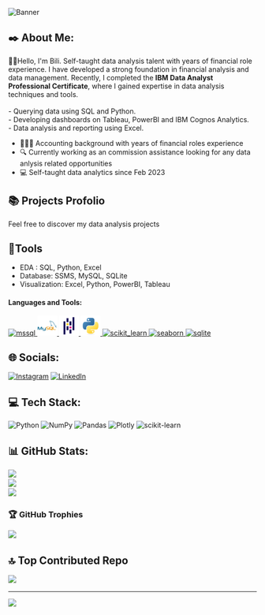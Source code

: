 ![Banner](profile%20banner.png)


## ✒️ About Me:
🖐🏻Hello, I'm Bili. Self-taught data analysis talent with years of financial role experience. I have developed a strong foundation in financial analysis and data management. Recently, I completed the <b>IBM Data Analyst Professional Certificate</b>, where I gained expertise in data analysis techniques and tools.<br><br> - Querying data using SQL and Python.<br> - Developing dashboards on Tableau, PowerBI and IBM Cognos Analytics.<br> - Data analysis and reporting using Excel.


 - 👨🏽‍💻 Accounting background with years of financial roles experience<br>
 - 🔍 Currently working as an commission assistance looking for any data anlysis related opportunities<br>
 - 💻 Self-taught data analytics since Feb 2023<br>


## 📚 Projects Profolio

Feel free to discover my data analysis projects

## 🧰Tools
 - EDA : SQL, Python, Excel
 - Database: SSMS, MySQL, SQLite
 - Visualization: Excel, Python, PowerBI, Tableau

<h4 align="left">Languages and Tools:</h4>
<p align="left"> <a href="https://www.microsoft.com/en-us/sql-server" target="_blank" rel="noreferrer"> <img src="https://www.svgrepo.com/show/303229/microsoft-sql-server-logo.svg" alt="mssql" width="40" height="40"/> </a> <a href="https://www.mysql.com/" target="_blank" rel="noreferrer"> <img src="https://raw.githubusercontent.com/devicons/devicon/master/icons/mysql/mysql-original-wordmark.svg" alt="mysql" width="40" height="40"/> </a> <a href="https://pandas.pydata.org/" target="_blank" rel="noreferrer"> <img src="https://raw.githubusercontent.com/devicons/devicon/2ae2a900d2f041da66e950e4d48052658d850630/icons/pandas/pandas-original.svg" alt="pandas" width="40" height="40"/> </a> <a href="https://www.python.org" target="_blank" rel="noreferrer"> <img src="https://raw.githubusercontent.com/devicons/devicon/master/icons/python/python-original.svg" alt="python" width="40" height="40"/> </a> <a href="https://scikit-learn.org/" target="_blank" rel="noreferrer"> <img src="https://upload.wikimedia.org/wikipedia/commons/0/05/Scikit_learn_logo_small.svg" alt="scikit_learn" width="40" height="40"/> </a> <a href="https://seaborn.pydata.org/" target="_blank" rel="noreferrer"> <img src="https://seaborn.pydata.org/_images/logo-mark-lightbg.svg" alt="seaborn" width="40" height="40"/> </a> <a href="https://www.sqlite.org/" target="_blank" rel="noreferrer"> <img src="https://www.vectorlogo.zone/logos/sqlite/sqlite-icon.svg" alt="sqlite" width="40" height="40"/> </a> </p>

## 🌐 Socials:
[![Instagram](https://img.shields.io/badge/Instagram-%23E4405F.svg?logo=Instagram&logoColor=white)](https://instagram.com/bilichoi) [![LinkedIn](https://img.shields.io/badge/LinkedIn-%230077B5.svg?logo=linkedin&logoColor=white)](https://linkedin.com/in/https://www.linkedin.com/in/bilichoi/) 

## 💻 Tech Stack:
![Python](https://img.shields.io/badge/python-3670A0?style=for-the-badge&logo=python&logoColor=ffdd54) ![NumPy](https://img.shields.io/badge/numpy-%23013243.svg?style=for-the-badge&logo=numpy&logoColor=white) ![Pandas](https://img.shields.io/badge/pandas-%23150458.svg?style=for-the-badge&logo=pandas&logoColor=white) ![Plotly](https://img.shields.io/badge/Plotly-%233F4F75.svg?style=for-the-badge&logo=plotly&logoColor=white) ![scikit-learn](https://img.shields.io/badge/scikit--learn-%23F7931E.svg?style=for-the-badge&logo=scikit-learn&logoColor=white)

## 📊 GitHub Stats:
![](https://github-readme-stats.vercel.app/api?username=24billys&theme=tokyonight&hide_border=false&include_all_commits=true&count_private=true)<br/>
![](https://github-readme-streak-stats.herokuapp.com/?user=24billys&theme=tokyonight&hide_border=false)<br/>
![](https://github-readme-stats.vercel.app/api/top-langs/?username=24billys&theme=tokyonight&hide_border=false&include_all_commits=true&count_private=true&layout=compact)

### 🏆 GitHub Trophies
![](https://github-profile-trophy.vercel.app/?username=24billys&theme=matrix&no-frame=false&no-bg=false&margin-w=4)

## 🔝 Top Contributed Repo
![](https://github-contributor-stats.vercel.app/api?username=24billys&limit=5&theme=nord&combine_all_yearly_contributions=true)

---
[![](https://visitcount.itsvg.in/api?id=24billys&icon=3&color=6)](https://visitcount.itsvg.in)

<!-- Proudly created with GPRM ( https://gprm.itsvg.in ) -->
